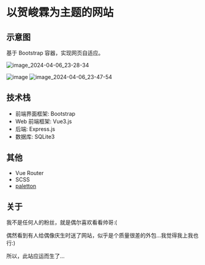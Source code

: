 # 以贺峻霖为主题的网站

## 示意图

基于 Bootstrap 容器，实现网页自适应。

![image_2024-04-06_23-28-34](https://github.com/MengWorld/HJL-Site/assets/95157017/935f171a-a0e5-4d7e-a062-f4932b243ab3)

![image](https://github.com/MengWorld/HJL-Site/assets/95157017/cfada128-0ae3-47d3-a6d8-e0e8877e1fba) ![image_2024-04-06_23-47-54](https://github.com/MengWorld/HJL-Site/assets/95157017/5a3b7e57-a47c-45cc-bd6a-77ca230b09d1)

## 技术栈

- 前端界面框架: Bootstrap
- Web 前端框架: Vue3.js
- 后端: Express.js
- 数据库: SQLite3

## 其他

- Vue Router
- SCSS
- [paletton](https://paletton.com/)

## 关于

我不是任何人的粉丝，就是偶尔喜欢看看帅哥:(

偶然看到有人给偶像庆生时送了网站，似乎是个质量很差的外包...我觉得我上我也行:)

所以，此站应运而生了...
